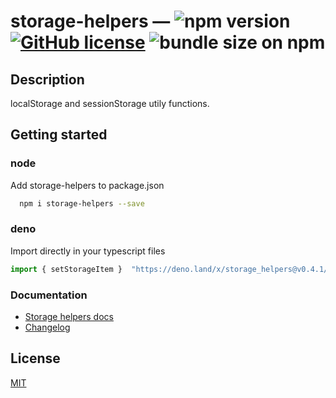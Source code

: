 # storage-helpers &mdash; ![npm version](https://img.shields.io/npm/v/storage-helpers) [![GitHub license](https://img.shields.io/badge/license-MIT-blue.svg)](https://github.com/FaberVitale/storage-helpers/blob/main/LICENSE) ![bundle size on npm](https://img.shields.io/bundlephobia/minzip/storage-helpers)
## Description

localStorage and sessionStorage utily functions.

## Getting started

### node

Add storage-helpers to package.json

```bash
  npm i storage-helpers --save
```
### deno

Import directly in your typescript files

```ts
import { setStorageItem }  "https://deno.land/x/storage_helpers@v0.4.1/mod.ts";
```


### Documentation

* [Storage helpers docs](./docs/modules/_storage_helpers_.md)
* [Changelog](/CHANGELOG.md)


## License

[MIT](/License)